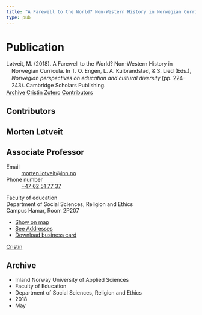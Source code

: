 ```yaml
---
title: "A Farewell to the World? Non-Western History in Norwegian Curricula"
type: pub
---
```

<h1>Publication</h1>
<article id="csl-bib-container-VCCWIM46" class="csl-bib-container">
  <div class="csl-bib-body" style="line-height: 1.35; padding-left: 1em; text-indent:-1em;">
  <div class="csl-entry">L&#xF8;tveit, M. (2018). A Farewell to the World? Non-Western History in Norwegian Curricula. In T. O. Engen, L. A. Kulbrandstad, &amp; S. Lied (Eds.), <i>Norwegian perspectives on education and cultural diversity</i> (pp. 224&#x2013;243). Cambridge Scholars Publishing.</div>
</div>
  <div class="csl-bib-buttons">
    <a href="#taxonomy-article-VCCWIM46" class="csl-bib-button">Archive</a>
    <a href="https://app.cristin.no/results/show.jsf?id=1583382" alt="Cristin URL" class="csl-bib-button">Cristin</a>
    <a href="http://zotero.org/groups/5022929/items/VCCWIM46" alt="Zotero URL" class="csl-bib-button">Zotero</a>
    <a href="#contributors-article-VCCWIM46" class="csl-bib-button">Contributors</a>
  </div>
  <div id="csl-bib-meta-container-VCCWIM46"></div>
</article>
<div id="csl-bib-meta-VCCWIM46" class="csl-bib-meta">
  <article id="contributors-article-VCCWIM46" class="contributors-article">
    <h1>Contributors</h1>
    <div class="personas">
<div class="vrtx-hinn-person-card">
<div class="photo">
<i class="lar la-user-circle missing-person"></i>
</div>
<div class="info">
<hgroup><h1>Morten Løtveit</h1>
<h2>Associate Professor</h2>
</hgroup><dl>
<dt>Email</dt>
<dd>
<a href="mailto:morten.lotveit@inn.no">morten.lotveit@inn.no</a>
</dd>
<dt>Phone number</dt>
<dd><a href="tel:+4762517737">
+47 62 51 77 37
</a></dd>
</dl>
<p>
Faculty of education<br>
Department of Social Sciences, Religion and Ethics<br>
Campus Hamar,
Room 2P207
</p>
<ul class="vrtx-hinn-links">
<li><a href="https://www.google.com/maps?q=60.796004,11.072099">Show on map</a></li>
<li><a href="https://www.inn.no/english/find-an-employee/morten-lotveit.html#vrtx-hinn-addresses">See Addresses</a></li>
<li><a href="https://www.inn.no/english/find-an-employee/morten-lotveit.html?vrtx=vcf">Download business card</a></li>
</ul>
</div>
</div>
<a href="https://app.cristin.no/persons/show.jsf?id=328236" alt="Cristin URL" class="personas-cristin">Cristin</a>
</div>
  </article>
  <article id="taxonomy-article-VCCWIM46" class="taxonomy-article">
    <h1>Archive</h1>
    <ul>
      <li>Inland Norway University of Applied Sciences</li>
      <li>Faculty of Education</li>
      <li>Department of Social Sciences, Religion and Ethics</li>
      <li>2018</li>
      <li>May</li>
    </ul>
  </article>
</div>
